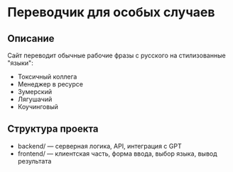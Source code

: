 # Переводчик для особых случаев

## Описание
Сайт переводит обычные рабочие фразы с русского на стилизованные "языки":
- Токсичный коллега
- Менеджер в ресурсе
- Зумерский
- Лягушачий
- Коучинговый

## Структура проекта

- backend/ — серверная логика, API, интеграция с GPT
- frontend/ — клиентская часть, форма ввода, выбор языка, вывод результата 
